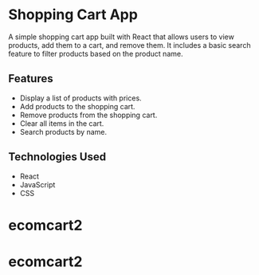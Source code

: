 # Shopping Cart App

A simple shopping cart app built with React that allows users to view products, add them to a cart, and remove them. It includes a basic search feature to filter products based on the product name.

## Features

- Display a list of products with prices.
- Add products to the shopping cart.
- Remove products from the shopping cart.
- Clear all items in the cart.
- Search products by name.

## Technologies Used

- React
- JavaScript
- CSS
# ecomcart2
# ecomcart2
